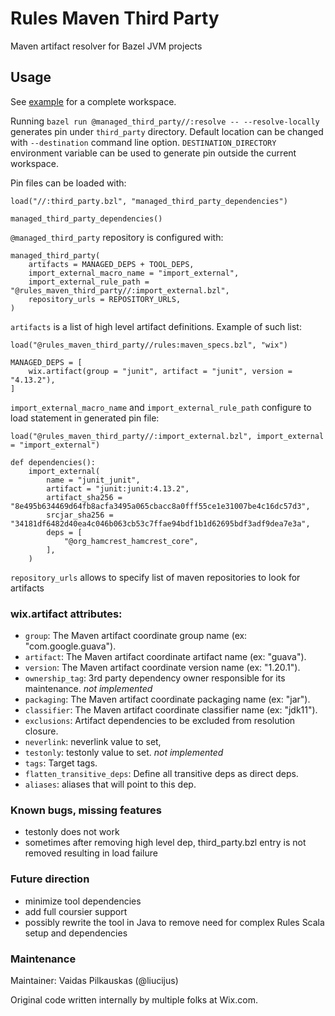 # Rules Maven Third Party

Maven artifact resolver for Bazel JVM projects

## Usage 
See [example](example/) for a complete workspace.

Running `bazel run @managed_third_party//:resolve -- --resolve-locally` generates pin 
under `third_party` directory. Default location can be changed with `--destination` command line option.
`DESTINATION_DIRECTORY` environment variable can be used to generate pin outside the current workspace.

Pin files can be loaded with:
```starlark
load("//:third_party.bzl", "managed_third_party_dependencies")

managed_third_party_dependencies()
```

`@managed_third_party` repository is configured with:
```starlark
managed_third_party(
    artifacts = MANAGED_DEPS + TOOL_DEPS,
    import_external_macro_name = "import_external",
    import_external_rule_path = "@rules_maven_third_party//:import_external.bzl",
    repository_urls = REPOSITORY_URLS,
)
```

`artifacts` is a list of high level artifact definitions. Example of such list:
```starlark
load("@rules_maven_third_party//rules:maven_specs.bzl", "wix")

MANAGED_DEPS = [
    wix.artifact(group = "junit", artifact = "junit", version = "4.13.2"),
]
```
`import_external_macro_name` and `import_external_rule_path` configure to load statement in generated pin file: 
```starlark
load("@rules_maven_third_party//:import_external.bzl", import_external = "import_external")

def dependencies():
    import_external(
        name = "junit_junit",
        artifact = "junit:junit:4.13.2",
        artifact_sha256 = "8e495b634469d64fb8acfa3495a065cbacc8a0fff55ce1e31007be4c16dc57d3",
        srcjar_sha256 = "34181df6482d40ea4c046b063cb53c7ffae94bdf1b1d62695bdf3adf9dea7e3a",
        deps = [
            "@org_hamcrest_hamcrest_core",
        ],
    )
```
`repository_urls` allows to specify list of maven repositories to look for artifacts

### wix.artifact attributes:
* `group`: The Maven artifact coordinate group name (ex: "com.google.guava").
* `artifact`: The Maven artifact coordinate artifact name (ex: "guava").
* `version`: The Maven artifact coordinate version name (ex: "1.20.1").
* `ownership_tag`: 3rd party dependency owner responsible for its maintenance. *not implemented*
* `packaging`: The Maven artifact coordinate packaging name (ex: "jar").
* `classifier`: The Maven artifact coordinate classifier name (ex: "jdk11").
* `exclusions`: Artifact dependencies to be excluded from resolution closure.
* `neverlink`: neverlink value to set,
* `testonly`: testonly value to set. *not implemented*
* `tags`: Target tags.
* `flatten_transitive_deps`: Define all transitive deps as direct deps.
* `aliases`: aliases that will point to this dep.

### Known bugs, missing features
* testonly does not work
* sometimes after removing high level dep, third_party.bzl entry is not removed resulting in load failure

### Future direction
* minimize tool dependencies
* add full coursier support
* possibly rewrite the tool in Java to remove need for complex Rules Scala setup and dependencies

### Maintenance
Maintainer: Vaidas Pilkauskas (@liucijus)

Original code written internally by multiple folks at Wix.com.
